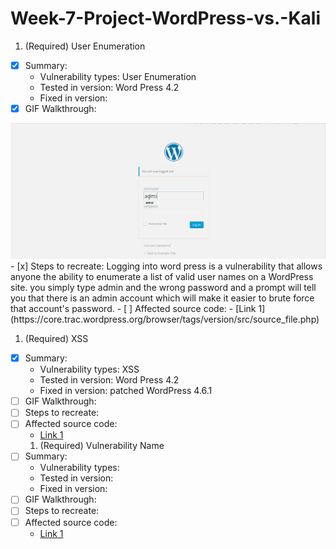 # Week-7-Project-WordPress-vs.-Kali

1. (Required) User Enumeration
  - [x] Summary: 
    - Vulnerability types: User Enumeration
    - Tested in version: Word Press 4.2
    - Fixed in version: 
  - [x] GIF Walkthrough: 
<img src='UserEnumeration.gif' title='WordPress Username Enumeration' width='' alt='' />
  - [x] Steps to recreate: Logging into word press is a vulnerability that allows anyone the ability to enumerate a list of valid user names on a WordPress site. you simply type admin and the wrong password and a prompt will tell you that there is an admin account which will make it easier to brute force that account's password. 
  - [ ] Affected source code:
    - [Link 1](https://core.trac.wordpress.org/browser/tags/version/src/source_file.php)
    
    
1. (Required) XSS
  - [x] Summary: 
    - Vulnerability types: XSS
    - Tested in version: Word Press 4.2
    - Fixed in version: patched WordPress 4.6.1
  - [ ] GIF Walkthrough: 
  - [ ] Steps to recreate: 
  - [ ] Affected source code:
    - [Link 1](https://core.trac.wordpress.org/browser/tags/version/src/source_file.php)
    1. (Required) Vulnerability Name
  - [ ] Summary: 
    - Vulnerability types: 
    - Tested in version: 
    - Fixed in version:
  - [ ] GIF Walkthrough: 
  - [ ] Steps to recreate: 
  - [ ] Affected source code:
    - [Link 1](https://core.trac.wordpress.org/browser/tags/version/src/source_file.php)
    
